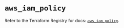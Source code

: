 # `aws_iam_policy`

Refer to the Terraform Registry for docs: [`aws_iam_policy`](https://registry.terraform.io/providers/hashicorp/aws/6.9.0/docs/resources/iam_policy).
